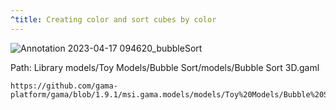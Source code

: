 ```yaml
---
^title: Creating color and sort cubes by color
---
```


![Annotation 2023-04-17 094620_bubbleSort](https://user-images.githubusercontent.com/4437331/232423294-ddaf0dbc-ccba-42c1-b459-66f505cec208.png)

Path: Library models/Toy Models/Bubble Sort/models/Bubble Sort 3D.gaml

```gaml reference
https://github.com/gama-platform/gama/blob/1.9.1/msi.gama.models/models/Toy%20Models/Bubble%20Sort/models/Bubble%20Sort%203D.gaml
```
